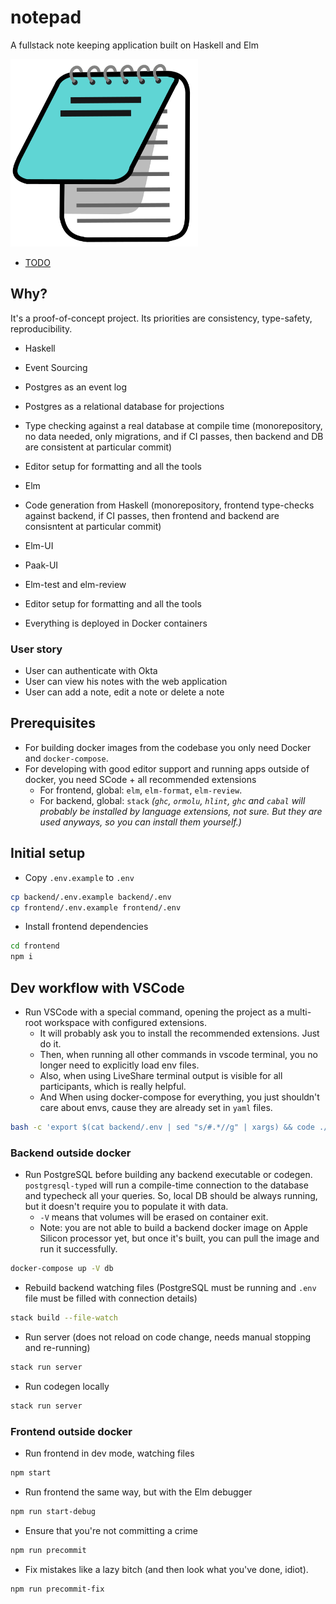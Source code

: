 # notepad

A fullstack note keeping application built on Haskell and Elm

<img src="docs/icon.png" alt="notepad" width="300"/>

- [TODO](docs/TODO.md)

## Why?

It's a proof-of-concept project. Its priorities are consistency, type-safety, reproducibility.

- Haskell
- Event Sourcing
- Postgres as an event log
- Postgres as a relational database for projections
- Type checking against a real database at compile time (monorepository, no data needed, only migrations, and if CI passes, then backend and DB are consistent at particular commit)
- Editor setup for formatting and all the tools

- Elm
- Code generation from Haskell (monorepository, frontend type-checks against backend, if CI passes, then frontend and backend are consisntent at particular commit)
- Elm-UI
- Paak-UI
- Elm-test and elm-review
- Editor setup for formatting and all the tools

- Everything is deployed in Docker containers

### User story

- User can authenticate with Okta
- User can view his notes with the web application
- User can add a note, edit a note or delete a note

## Prerequisites

- For building docker images from the codebase you only need Docker and `docker-compose`.
- For developing with good editor support and running apps outside of docker, you need SCode + all recommended extensions
  - For frontend, global: `elm`, `elm-format`, `elm-review`.
  - For backend, global: `stack` _(`ghc`, `ormolu`, `hlint`, `ghc` and `cabal` will probably be installed by language extensions, not sure. But they are used anyways, so you can install them yourself.)_

## Initial setup

- Copy `.env.example` to `.env`

```sh
cp backend/.env.example backend/.env
cp frontend/.env.example frontend/.env
```

- Install frontend dependencies

```sh
cd frontend
npm i
```

## Dev workflow with VSCode

- Run VSCode with a special command, opening the project as a multi-root workspace with configured extensions. 
  - It will probably ask you to install the recommended extensions. Just do it.
  - Then, when running all other commands in vscode terminal, you no longer need to explicitly load env files.
  - Also, when using LiveShare terminal output is visible for all participants, which is really helpful.
  - And When using docker-compose for everything, you just shouldn't care about envs, cause they are already set in `yaml` files.

```sh
bash -c 'export $(cat backend/.env | sed "s/#.*//g" | xargs) && code ./notepad.code-workspace'
```

### Backend outside docker

- Run PostgreSQL before building any backend executable or codegen. `postgresql-typed` will run a compile-time connection to the database and typecheck all your queries. So, local DB should be always running, but it doesn't require you to populate it with data.
  - `-V` means that volumes will be erased on container exit.
  - Note: you are not able to build a backend docker image on Apple Silicon processor yet, but once it's built, you can pull the image and run it successfully.

```sh
docker-compose up -V db
```

- Rebuild backend watching files (PostgreSQL must be running and `.env` file must be filled with connection details)

```sh
stack build --file-watch
```

- Run server (does not reload on code change, needs manual stopping and re-running)

```sh
stack run server
```
- Run codegen locally

```sh
stack run server
```

### Frontend outside docker

- Run frontend in dev mode, watching files

```sh
npm start
```

- Run frontend the same way, but with the Elm debugger

```sh
npm run start-debug
```

- Ensure that you're not committing a crime

```sh
npm run precommit
```

- Fix mistakes like a lazy bitch (and then look what you've done, idiot).

```sh
npm run precommit-fix
```
